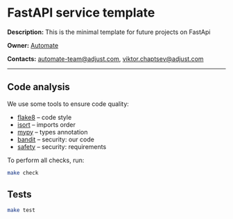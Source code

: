 FastAPI service template 
==========================
**Description:** This is the minimal template for future projects on FastApi

**Owner:** [Automate](https://mate.adjust.com/teams/automate)

**Contacts:** automate-team@adjust.com, viktor.chaptsev@adjust.com

---

## Code analysis
We use some tools to ensure code quality:
+ [flake8](https://github.com/PyCQA/flake8) – code style
+ [isort](https://github.com/timothycrosley/isort) – imports order
+ [mypy](http://mypy-lang.org/) – types annotation
+ [bandit](https://github.com/PyCQA/bandit) – security: our code
+ [safety](https://github.com/pyupio/safety) – security: requirements

To perform all checks, run:
```bash
make check
```

## Tests
```bash
make test
```
